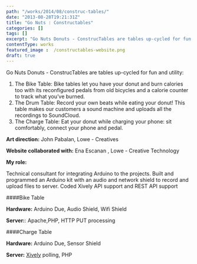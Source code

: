 ```yaml
---
path: "/works/2014/08/construc-tables/"
date: "2013-08-28T19:21:31Z"
title: "Go Nuts : Constructables"
categories: []
tags: []
excerpt: "Go Nuts Donuts - ConstrucTables are tables up-cycled for fun and utility:    Bike tables let you ha..."
contentType: works
featured_image :  /constructables-website.png
draft: true
---
```


Go Nuts Donuts - ConstrucTables are tables up-cycled for fun and utility:

1. The Bike Table:
    Bike tables let you have your donut and burn calories too with its reconfigured pedals from old bicycles and a calorie counter to track what you’ve burned.
2. The Drum Table:
    Record your own beats while eating your donut! This table makes our customers a sound machine and uploads all the recordings to SoundCloud.
3. The Charge Table:
    Eat your donut while charging your phone: sit comfortably, connect your phone and pedal.

**Art direction:** John Pabalan, Lowe - Creatives

**Website collaborated with:** Ena Escanan , Lowe - Creative Technology

**My role:**

Technical consultant for integrating Arduino to the projects. Built and programmed an Arduino kit with an audio and network shield to record and upload files to server.
Coded Xively API support and REST API support

####Bike Table

**Hardware:**
Arduino Due, Audio Shield, Wifi Shield

**Server:**:
Apache,PHP, HTTP PUT processing

####Charge Table

**Hardware:**
Arduino Due, Sensor Shield

**Server:**
[Xively](https://xively.com) polling, PHP

